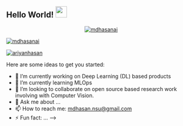 ## Hello World! <img src="https://raw.githubusercontent.com/iampavangandhi/iampavangandhi/master/gifs/Hi.gif" width="30px"></h2>

<p align="center">
<a href="https://www.linkedin.com/in/mdhasanai/" target="blank"><img align="center" src="https://img.shields.io/badge/-LinkedIn-039BE5?style=for-the-badge&logo=Linkedin&logoColor=white&link=https://www.linkedin.com/in/mdhasanai/" alt="mdhasanai"/></a>
  
<a href="https://twitter.com/mdhasanai" target="blank"><img align="center" src="https://img.shields.io/badge/-Twitter-A7C0FF?style=for-the-badge&logo=Twitter&logoColor=white&link=https://twitter.com/mdhasanai" alt="mdhasanai"/></a>
  
 <a href="https://medium.com/@ariyanhasan" target="blank"><img align="center" src="https://img.shields.io/badge/-medium-7CB342?style=for-the-badge&labelColor=7CB342&logo=Medium&link=https://medium.com/@ariyanhasan" alt="ariyanhasan"/></a>
  
</p>

Here are some ideas to get you started:

- 🔭 I’m currently working on Deep Learning (DL) based products
- 🌱 I’m currently learning MLOps
- 👯 I’m looking to collaborate on open source based research work involving with Computer Vision.
- 💬 Ask me about ...
- 📫 How to reach me: mdhasan.nsu@gmail.com
- ⚡ Fun fact: ...
-->
